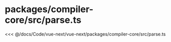 # packages/compiler-core/src/parse.ts

<<< @/docs/Code/vue-next/vue-next/packages/compiler-core/src/parse.ts

